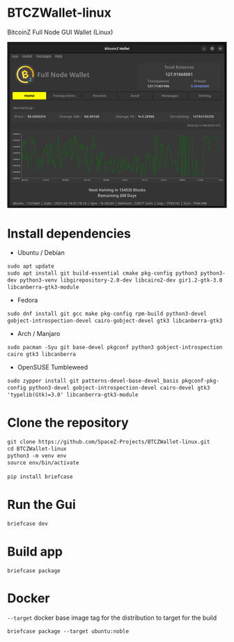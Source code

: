 # BTCZWallet-linux
BitcoinZ Full Node GUI Wallet (Linux)

<p align="center"><img src="https://github.com/SpaceZ-Projects/BTCZWallet-linux/blob/main/screenshots/home.png" </p>

# Install dependencies

- Ubuntu / Debian

```
sudo apt update
sudo apt install git build-essential cmake pkg-config python3 python3-dev python3-venv libgirepository-2.0-dev libcairo2-dev gir1.2-gtk-3.0 libcanberra-gtk3-module
```
- Fedora

```
sudo dnf install git gcc make pkg-config rpm-build python3-devel gobject-introspection-devel cairo-gobject-devel gtk3 libcanberra-gtk3
```
- Arch / Manjaro

```
sudo pacman -Syu git base-devel pkgconf python3 gobject-introspection cairo gtk3 libcanberra
```

- OpenSUSE Tumbleweed

```
sudo zypper install git patterns-devel-base-devel_basis pkgconf-pkg-config python3-devel gobject-introspection-devel cairo-devel gtk3 'typelib(Gtk)=3.0' libcanberra-gtk3-module
```

# Clone the repository

```
git clone https://github.com/SpaceZ-Projects/BTCZWallet-linux.git
cd BTCZWallet-linux
python3 -m venv env
source env/bin/activate

pip install briefcase
```

# Run the Gui

```
briefcase dev
```

# Build app

```
briefcase package
```

# Docker

`--target` docker base image tag for the distribution to target for the build

```
briefcase package --target ubuntu:noble
```

